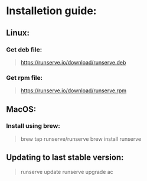 # Installetion guide:
## Linux:
### Get deb file:
> https://runserve.io/download/runserve.deb

### Get rpm file:
> https://runserve.io/download/runserve.rpm

## MacOS:
### Install using brew:

> brew tap runserve/runserve
> brew install runserve

## Updating to last stable version:
> runserve update
> runserve upgrade
ac